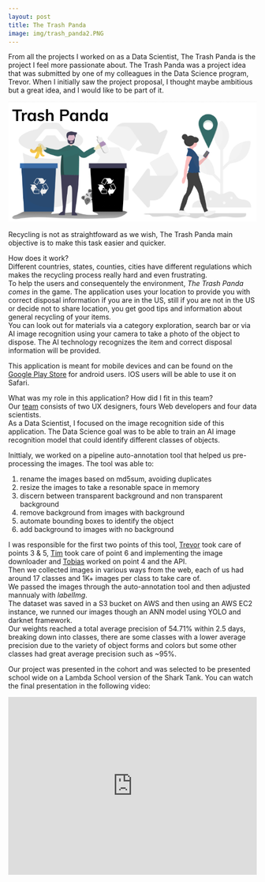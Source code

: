 ```yaml
---
layout: post
title: The Trash Panda
image: img/trash_panda2.PNG
---
```


From all the projects I worked on as a Data Scientist, The Trash Panda is the project I feel more passionate about.
The Trash Panda was a project idea that was submitted by one of my colleagues in the Data Science program, Trevor. When I initially saw the project proposal, I thought maybe ambitious but a great idea, and I would like to be part of it.

![](/img/trash_panda.PNG)

Recycling is not as straightfoward as we wish, The Trash Panda main objective is to make this task easier and quicker.

How does it work?  
Different countries, states, counties, cities have different regulations which makes the recycling process really hard and even frustrating.  
To help the users and consequentely the environment, *The Trash Panda comes* in the game. 
The application uses your location to provide you with correct disposal information if you are in the US, still if you are not in the US or decide not to share location, you get good tips and information about general recycling of your items.  
You can look out for materials via a category exploration, search bar or via AI image recognition using your camera to take a photo of the object to dispose. The AI technology recognizes the item and correct disposal information will be provided. 

This application is meant for mobile devices and can be found on the <a href="https://play.google.com/store/apps/details?id=com.thetrashpanda.twa" target="_blank">Google Play Store</a> for android users. 
IOS users will be able to use it on Safari.

What was my role in this application? How did I fit in this team?  
Our <a href="https://thetrashpanda.com/splash/team" target="_blank">team</a> consists of two UX designers, fours Web developers and four data scientists.   
As a Data Scientist, I focused on the image recognition side of this application. The Data Science goal was to be able to train an AI image recognition model that could identify different classes of objects.

Inittialy, we worked on a pipeline auto-annotation tool that helped us pre-processing the images. 
The tool was able to: 
1. rename the images based on md5sum, avoiding duplicates
2. resize the images to take a resonable space in memory
3. discern between transparent background and non transparent background
4. remove background from images with background
5. automate bounding boxes to identify the object
6. add background to images with no background

I was responsible for the first two points of this tool, <a href="https://tclack88.github.io" target="_blank">Trevor</a> took care of points 3 & 5, <a href="https://www.gamesbytim.com/p/home.html" target="_blank">Tim</a> took care of point 6 and implementing the image downloader and <a href="https://tobias.fyi/" target="_blank">Tobias</a> worked on point 4 and the API.   
Then we collected images in various ways from the web, each of us had around 17 classes and 1K+ images per class to take care of.    
We passed the images through the auto-annotation tool and then adjusted mannualy with *labelImg*.  
The dataset was saved in a S3 bucket on AWS and then using an AWS EC2 instance, we runned our images though an ANN model using YOLO and darknet framework.  
Our weights reached a total  average precision of 54.71% within 2.5 days, breaking down into classes, there are some classes with a lower average precision due to the variety of object forms and colors but some other classes had great average precision such as ~95%.  

Our project was presented in the cohort and was selected to be presented school wide on a Lambda School version of the Shark Tank. You can watch the final presentation in the following video:  
<iframe width="100%" height="360" src="https://www.youtube.com/embed/7g_kUKm5QIY?start=1365" frameborder="0" allow="accelerometer; autoplay; encrypted-media; gyroscope; picture-in-picture" allowfullscreen></iframe>





